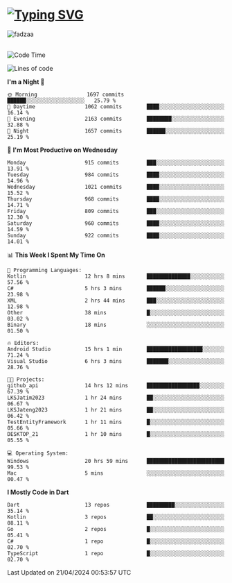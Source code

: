 
<h1 align="left"><a href="https://git.io/typing-svg"><img src="https://readme-typing-svg.demolab.com?font=Fira+Code&pause=1000&color=F7F7F7&random=false&width=600&lines=Hi+%F0%9F%91%8B%2C+I'm+Fattah+Anggit+Al+Dzakwan;Junior+Software+Developer+from+SMK+Raden+Umar+Said" alt="Typing SVG" /></a></h1>


<div align="left" display="flex"> 
  <img src="https://komarev.com/ghpvc/?username=fadzaa&label=Profile%20views&color=0e75b6&style=flat" alt="fadzaa" /> 
</div>

<br/>

<!--START_SECTION:waka-->
![Code Time](http://img.shields.io/badge/Code%20Time-459%20hrs%2026%20mins-blue)

![Lines of code](https://img.shields.io/badge/From%20Hello%20World%20I%27ve%20Written-1.6%20million%20lines%20of%20code-blue)

**I'm a Night 🦉** 

```text
🌞 Morning                1697 commits        ██████░░░░░░░░░░░░░░░░░░░   25.79 % 
🌆 Daytime                1062 commits        ████░░░░░░░░░░░░░░░░░░░░░   16.14 % 
🌃 Evening                2163 commits        ████████░░░░░░░░░░░░░░░░░   32.88 % 
🌙 Night                  1657 commits        ██████░░░░░░░░░░░░░░░░░░░   25.19 % 
```
📅 **I'm Most Productive on Wednesday** 

```text
Monday                   915 commits         ███░░░░░░░░░░░░░░░░░░░░░░   13.91 % 
Tuesday                  984 commits         ████░░░░░░░░░░░░░░░░░░░░░   14.96 % 
Wednesday                1021 commits        ████░░░░░░░░░░░░░░░░░░░░░   15.52 % 
Thursday                 968 commits         ████░░░░░░░░░░░░░░░░░░░░░   14.71 % 
Friday                   809 commits         ███░░░░░░░░░░░░░░░░░░░░░░   12.30 % 
Saturday                 960 commits         ████░░░░░░░░░░░░░░░░░░░░░   14.59 % 
Sunday                   922 commits         ████░░░░░░░░░░░░░░░░░░░░░   14.01 % 
```


📊 **This Week I Spent My Time On** 

```text
💬 Programming Languages: 
Kotlin                   12 hrs 8 mins       ██████████████░░░░░░░░░░░   57.56 % 
C#                       5 hrs 3 mins        ██████░░░░░░░░░░░░░░░░░░░   23.98 % 
XML                      2 hrs 44 mins       ███░░░░░░░░░░░░░░░░░░░░░░   12.98 % 
Other                    38 mins             █░░░░░░░░░░░░░░░░░░░░░░░░   03.02 % 
Binary                   18 mins             ░░░░░░░░░░░░░░░░░░░░░░░░░   01.50 % 

🔥 Editors: 
Android Studio           15 hrs 1 min        ██████████████████░░░░░░░   71.24 % 
Visual Studio            6 hrs 3 mins        ███████░░░░░░░░░░░░░░░░░░   28.76 % 

🐱‍💻 Projects: 
github_api               14 hrs 12 mins      █████████████████░░░░░░░░   67.39 % 
LKSJatim2023             1 hr 24 mins        ██░░░░░░░░░░░░░░░░░░░░░░░   06.67 % 
LKSJateng2023            1 hr 21 mins        ██░░░░░░░░░░░░░░░░░░░░░░░   06.42 % 
TestEntityFramework      1 hr 11 mins        █░░░░░░░░░░░░░░░░░░░░░░░░   05.66 % 
DESKTOP_21               1 hr 10 mins        █░░░░░░░░░░░░░░░░░░░░░░░░   05.55 % 

💻 Operating System: 
Windows                  20 hrs 59 mins      █████████████████████████   99.53 % 
Mac                      5 mins              ░░░░░░░░░░░░░░░░░░░░░░░░░   00.47 % 
```

**I Mostly Code in Dart** 

```text
Dart                     13 repos            █████████░░░░░░░░░░░░░░░░   35.14 % 
Kotlin                   3 repos             ██░░░░░░░░░░░░░░░░░░░░░░░   08.11 % 
Go                       2 repos             █░░░░░░░░░░░░░░░░░░░░░░░░   05.41 % 
C#                       1 repo              █░░░░░░░░░░░░░░░░░░░░░░░░   02.70 % 
TypeScript               1 repo              █░░░░░░░░░░░░░░░░░░░░░░░░   02.70 % 
```




 Last Updated on 21/04/2024 00:53:57 UTC
<!--END_SECTION:waka-->
